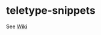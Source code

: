 # teletype-snippets

See [Wiki](https://github.com/adamplouff/teletype-snippets/wiki/Teletype-Snippets)
